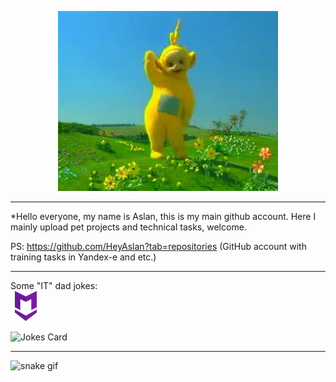 <p align="center">
  <img src="https://github.com/Kakoytobarista/Kakoytobarista/blob/main/giphy.gif?raw=true" alt="Sublime's custom image"/>
</p>


_____
*Hello everyone, my name is Aslan, this is my main github account. Here I mainly upload pet projects and technical tasks, welcome.
<br>

PS: https://github.com/HeyAslan?tab=repositories (GitHub account with training tasks in Yandex-e and etc.)
_____
Some "IT" dad jokes:  
![alt-текст](https://github.com/adam-p/markdown-here/raw/master/src/common/images/icon48.png "Текст заголовка логотипа 1")


![Jokes Card](https://readme-jokes.vercel.app/api)

_____
![snake gif](https://github.com/KakoytoBarista/KakoytoBarista/blob/output/github-contribution-grid-snake.gif)
